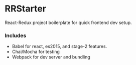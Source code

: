 # RRStarter

React-Redux project boilerplate for quick frontend dev setup.

### Includes

* Babel for react, es2015, and stage-2 features.
* Chai/Mocha for testing
* Webpack for dev server and bundling
